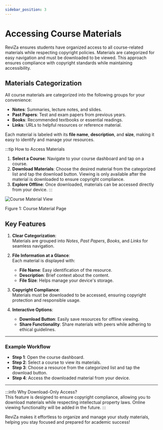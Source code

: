 ```yaml
---
sidebar_position: 3
---
```


# Accessing Course Materials

ReviZa ensures students have organized access to all course-related materials while respecting copyright policies. Materials are categorized for easy navigation and must be downloaded to be viewed. This approach ensures compliance with copyright standards while maintaining accessibility.

## Materials Categorization

All course materials are categorized into the following groups for your convenience:

- **Notes**: Summaries, lecture notes, and slides.  
- **Past Papers**: Test and exam papers from previous years.  
- **Books**: Recommended textbooks or essential readings.  
- **Links**: URLs to helpful resources or reference material.

Each material is labeled with its **file name**, **description**, and **size**, making it easy to identify and manage your resources.

:::tip How to Access Materials

1. **Select a Course**: Navigate to your course dashboard and tap on a course.
2. **Download Materials**: Choose the desired material from the categorized list and tap the download button. Viewing is only available after the material is downloaded to ensure copyright compliance.
3. **Explore Offline**: Once downloaded, materials can be accessed directly from your device.
:::

<div style={{ textAlign: 'center', margin: '20px 0' }}>
  <img
    src="/img/screen-shots/material_view.jpg"
    alt="Course Material View"
    style={{
      border: '1px solid #ddd',
      borderRadius: '8px',
      padding: '5px',
      maxWidth: '200px',
      width: '100%'
    }}
  />
  <p style={{ fontSize: '0.9rem', color: '#666' }}>Figure 1: Course Material Page</p>
</div>

## Key Features

1. **Clear Categorization**:  
   Materials are grouped into *Notes*, *Past Papers*, *Books*, and *Links* for seamless navigation.

2. **File Information at a Glance**:  
   Each material is displayed with:
   - **File Name**: Easy identification of the resource.
   - **Description**: Brief context about the content.
   - **File Size**: Helps manage your device's storage.

3. **Copyright Compliance**:  
   Materials must be downloaded to be accessed, ensuring copyright protection and responsible usage.

4. **Interactive Options**:  
   - **Download Button**: Easily save resources for offline viewing.  
   - **Share Functionality**: Share materials with peers while adhering to ethical guidelines.

---

### Example Workflow

- **Step 1**: Open the course dashboard.  
- **Step 2**: Select a course to view its materials.  
- **Step 3**: Choose a resource from the categorized list and tap the download button.  
- **Step 4**: Access the downloaded material from your device.

---

:::info Why Download-Only Access?  
This feature is designed to ensure copyright compliance, allowing you to download materials while respecting intellectual property laws. Online viewing functionality will be added in the future.
:::

ReviZa makes it effortless to organize and manage your study materials, helping you stay focused and prepared for academic success!

